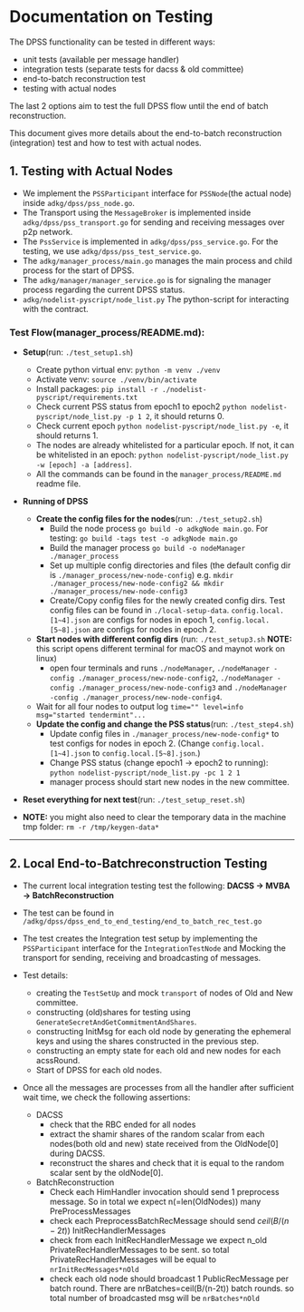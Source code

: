 # Documentation on Testing

The DPSS functionality can be tested in different ways:
- unit tests (available per message handler)
- integration tests (separate tests for dacss & old committee)
- end-to-batch reconstruction test
- testing with actual nodes

The last 2 options aim to test the full DPSS flow until the end of batch reconstruction.

This document gives more details about the end-to-batch reconstruction (integration) test and how to test with actual nodes.

## 1. Testing with Actual Nodes
- We implement the `PSSParticipant` interface for `PSSNode`(the actual node) inside `adkg/dpss/pss_node.go`.
- The Transport using the `MessageBroker` is implemented inside `adkg/dpss/pss_transport.go` for sending and receiving messages over p2p network.
- The `PssService` is implemented in `adkg/dpss/pss_service.go`. For the testing, we use `adkg/dpss/pss_test_service.go`.
- The `adkg/manager_process/main.go` manages the main process and child process for the start of DPSS.
- The `adkg/manager/manager_service.go` is for signaling the manager process regarding the current DPSS status.
- `adkg/nodelist-pyscript/node_list.py` The python-script for interacting with the contract.

### Test Flow(manager_process/README.md):
- **Setup**(run: `./test_setup1.sh`)
    - Create python virtual env: `python -m venv ./venv`
    - Activate venv: `source ./venv/bin/activate`
    - Install packages: `pip install -r ./nodelist-pyscript/requirements.txt`
    - Check current PSS status from epoch1 to epoch2 `python nodelist-pyscript/node_list.py -p 1 2`, it should returns 0.
    - Check current epoch `python nodelist-pyscript/node_list.py -e`, it should returns 1.
    - The nodes are already whitelisted for a particular epoch. If not, it can be whitelisted in an epoch: `python nodelist-pyscript/node_list.py -w [epoch] -a [address]`.
    - All the commands can be found in the `manager_process/README.md` readme file.

- **Running of DPSS** 
    - **Create the config files for the nodes**(run: `./test_setup2.sh`)
        - Build the node process ``go build -o adkgNode main.go``. For testing: `go build -tags test -o adkgNode main.go`
        - Build the manager process `go build -o nodeManager ./manager_process`
        - Set up multiple config directories and files (the default config dir is ``./manager_process/new-node-config``) e.g. ``mkdir ./manager_process/new-node-config2 && mkdir ./manager_process/new-node-config3``
        - Create/Copy config files for the newly created config dirs. Test config files can be found in `./local-setup-data`. `config.local.[1~4].json` are configs for nodes in epoch 1, `config.local.[5~8].json` are configs for nodes in epoch 2.
    -  **Start nodes with different config dirs** (run: `./test_setup3.sh` **NOTE:** this script opens different terminal for macOS and maynot work on linux)
        -  open four terminals and runs `./nodeManager`, `./nodeManager -config ./manager_process/new-node-config2`, `./nodeManager -config ./manager_process/new-node-config3` and `./nodeManager -config ./manager_process/new-node-config4`.
    - Wait for all four nodes to output log `time="" level=info msg="started tendermint"...`
    - **Update the config and change the PSS status**(run: `./test_step4.sh`)
        - Update config files in `./manager_process/new-node-config*` to test configs for nodes in epoch 2. (Change `config.local.[1~4].json` to `config.local.[5~8].json`.)
        - Change PSS status (change epoch1 -> epoch2 to running): `python nodelist-pyscript/node_list.py -pc 1 2 1`
        - manager process should start new nodes in the new committee.
- **Reset everything for next test**(run: `./test_setup_reset.sh`)
- **NOTE:**  you might also need to clear the temporary data in the machine tmp folder: `rm -r /tmp/keygen-data*`
    
---   

## 2. Local End-to-Batchreconstruction Testing

- The current local integration testing test the following:
    **DACSS -> MVBA -> BatchReconstruction**
- The test can be found in `/adkg/dpss/dpss_end_to_end_testing/end_to_batch_rec_test.go`
- The test creates the Integration test setup by implementing the `PSSParticipant` interface for the `IntegrationTestNode` and Mocking the transport for sending, receiving and broadcasting of messages.
- Test details:
    - creating the `TestSetUp` and mock `transport` of nodes of Old and New committee.
    - constructing (old)shares for testing using `GenerateSecretAndGetCommitmentAndShares`.
    - constructing InitMsg for each old node by generating the ephemeral keys and using the shares constructed in the previous step.
    - constructing an empty state for each old and new nodes for each acssRound.
    - Start of DPSS for each old nodes.

- Once all the messages are processes from all the handler after sufficient wait time, we check the following assertions:
    - DACSS
        - check that the RBC ended for all nodes
        - extract the shamir shares of the random scalar from each nodes(both old and new) state received from the OldNode[0] during DACSS.
        - reconstruct the shares and check that it is equal to the random scalar sent by the oldNode[0].
    - BatchReconstruction
        - Check each HimHandler invocation should send 1 preprocess message. So in total we expect n(=len(OldNodes)) many PreProcessMessages
        - check each PreprocessBatchRecMessage should send $ceil(B/(n-2t))$ InitRecHandlerMessages
        - check from each InitRecHandlerMessage we expect n_old PrivateRecHandlerMessages to be sent. so total PrivateRecHandlerMessages will be equal to `nrInitRecMessages*nOld`
        - check each old node should broadcast 1 PublicRecMessage per batch round. There are nrBatches=ceil(B/(n-2t)) batch rounds. so total number of broadcasted msg will be `nrBatches*nOld`